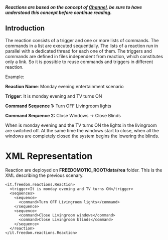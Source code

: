 **_Reactions are based on the concept of [Channel](Channel.md), be sure to have understood this concept before continue reading._**

## Introduction ##

The reaction consists of a trigger and one or more lists of commands. The commands in a list are executed sequentially. The lists of a reaction run in parallel with a dedicated thread for each one of them. The triggers and commands are defined in files independent from reaction, which constitutes only a link. So it is possible to reuse commands and triggers in different reaction.

Example:

**Reaction Name**: Monday evening entertainment scenario

**Trigger**: It is monday evening and TV turns ON

**Command Sequence 1:**
Turn OFF Livingroom lights

**Command Sequence 2:**
Close Windows -> Close Blinds

When is monday evening and the TV turns ON the lights in the livingroom are switched off. At the same time the windows start to close, when all the windows are completely closed the system begins the lowering the blinds.

# XML Representation #

Reaction are deployed on **FREEDOMOTIC\_ROOT/data/rea** folder. This is the XML describing the previous scenary.

```
<it.freedom.reactions.Reaction>
  <trigger>It is monday evening and TV turns ON</trigger>
  <sequences>
    <sequence>
      <command>Turn OFF Livingroom lights</command>
    </sequence>
    <sequence>
      <command>Close Livingroom windows</command>
      <command>Close Livingroom blinds</command>
    </sequence>
  </reaction>
</it.freedom.reactions.Reaction>
```
